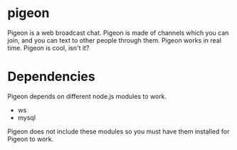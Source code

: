 # pigeon
Pigeon is a web broadcast chat. Pigeon is made of channels which you can join, and you can text to other people through them. Pigeon works in real time. Pigeon is cool, isn't it?

# Dependencies
Pigeon depends on different node.js modules to work.

* ws
* mysql

Pigeon does not include these modules so you must have them installed for Pigeon to work.

